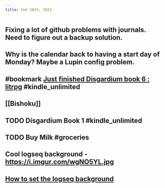 ```yaml
---
title: Feb 28th, 2021
---
```


## Fixing a lot of github problems with journals. Need to figure out a backup solution.
## Why is the calendar back to having a start day of Monday?  Maybe a Lupin config problem.
## #bookmark [Just finished Disgardium book 6 : litrpg](https://reddit.com/r/litrpg/comments/lud2c7/just_finished_disgardium_book_6/) #kindle_unlimited
## [[Bishoku]]
## TODO Disgardium Book 1 #kindle_unlimited
## TODO Buy Milk #groceries
## Cool logseq background - https://i.imgur.com/wgNO5YL.jpg
## [How to set the logseq background](https://discord.com/channels/725182569297215569/756886540038438992/815656628875296772)
